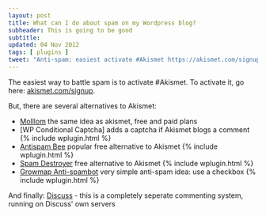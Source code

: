 ```yaml
---
layout: post
title: What can I do about spam on my Wordpress blog?
subheader: This is going to be good
subtitle: 
updated: 04 Nov 2012
tags: [ plugins ]
tweet: "Anti-spam: easiest activate #Akismet https://akismet.com/signup/ Alternatives: https://wordpress.org/extend/plugins/antispam-bee/ or https://wordpress.org/extend/plugins/growmap-anti-spambot-plugin/"
---
```


The easiest way to battle spam is to activate #Akismet. To activate it, go here: [akismet.com/signup][aki]. 

But, there are several alternatives to Akismet:

- [Molllom][mol] the same idea as akismet, free and paid plans
- [WP Conditional Captcha] adds a captcha if Akismet blogs a comment {% include wplugin.html %}
- [Antispam Bee][bee] popular free alternative to Akismet  {% include wplugin.html %}
- [Spam Destroyer][des] free alternative to Akismet  {% include wplugin.html %}
- [Growmap Anti-spambot][gro] very simple anti-spam idea: use a checkbox  {% include wplugin.html %}

And finally: [Discuss][dis] - this is a completely seperate commenting system, running on Discuss' own servers

[aki]: https://akismet.com/signup/
[dis]: http://disqus.com/
[mol]: https://mollom.com/
[cap]: https://wordpress.org/extend/plugins/wp-conditional-captcha/
[bee]: https://wordpress.org/extend/plugins/antispam-bee/
[des]: https://wordpress.org/extend/plugins/spam-destroyer/
[gro]: https://wordpress.org/extend/plugins/growmap-anti-spambot-plugin/


